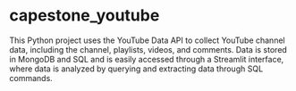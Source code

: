 # capestone_youtube
This Python project uses the YouTube Data API to collect YouTube channel data, including the channel, playlists, videos, and comments. Data is stored in MongoDB and SQL and is easily accessed through a Streamlit interface, where data is analyzed by querying and extracting data through SQL commands.
